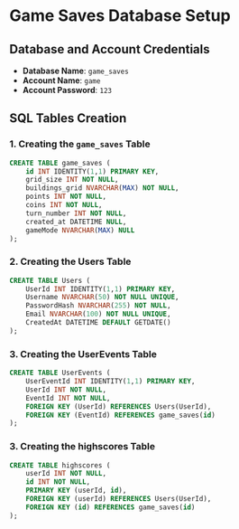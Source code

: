 # Game Saves Database Setup

## Database and Account Credentials

- **Database Name**: `game_saves`
- **Account Name**: `game`
- **Account Password**: `123`

## SQL Tables Creation

### 1. Creating the `game_saves` Table

```sql
CREATE TABLE game_saves (
    id INT IDENTITY(1,1) PRIMARY KEY,
    grid_size INT NOT NULL,
    buildings_grid NVARCHAR(MAX) NOT NULL,
    points INT NOT NULL,
    coins INT NOT NULL,
    turn_number INT NOT NULL,
    created_at DATETIME NULL,
    gameMode NVARCHAR(MAX) NULL
);
```

### 2. Creating the Users Table

```sql
CREATE TABLE Users (
    UserId INT IDENTITY(1,1) PRIMARY KEY,
    Username NVARCHAR(50) NOT NULL UNIQUE,
    PasswordHash NVARCHAR(255) NOT NULL,
    Email NVARCHAR(100) NOT NULL UNIQUE,
    CreatedAt DATETIME DEFAULT GETDATE()
);
```
### 3. Creating the UserEvents Table

```sql
CREATE TABLE UserEvents (
    UserEventId INT IDENTITY(1,1) PRIMARY KEY,
    UserId INT NOT NULL,
    EventId INT NOT NULL,
    FOREIGN KEY (UserId) REFERENCES Users(UserId),
    FOREIGN KEY (EventId) REFERENCES game_saves(id)
);
```
### 3. Creating the highscores Table

```sql
CREATE TABLE highscores (
    userId INT NOT NULL,
    id INT NOT NULL,
    PRIMARY KEY (userId, id),
    FOREIGN KEY (userId) REFERENCES Users(UserId),
    FOREIGN KEY (id) REFERENCES game_saves(id)
);
```
